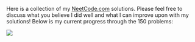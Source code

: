 Here is a collection of my <a href = "https://neetcode.io">NeetCode.com</a> solutions. Please feel free to discuss what you believe I did well and what I can improve upon with my solutions! Below is my current progress through the 150 problems:

<img src = "https://progress-bar.dev/6.67" />
